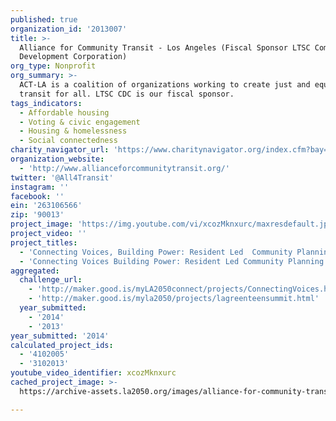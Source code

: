 ```yaml
---
published: true
organization_id: '2013007'
title: >-
  Alliance for Community Transit - Los Angeles (Fiscal Sponsor LTSC Community
  Development Corporation)
org_type: Nonprofit
org_summary: >-
  ACT-LA is a coalition of organizations working to create just and equitable
  transit for all. LTSC CDC is our fiscal sponsor.
tags_indicators:
  - Affordable housing
  - Voting & civic engagement
  - Housing & homelessness
  - Social connectedness
charity_navigator_url: 'https://www.charitynavigator.org/index.cfm?bay=search.profile&ein=263106566'
organization_website:
  - 'http://www.allianceforcommunitytransit.org/'
twitter: '@All4Transit'
instagram: ''
facebook: ''
ein: '263106566'
zip: '90013'
project_image: 'https://img.youtube.com/vi/xcozMknxurc/maxresdefault.jpg'
project_video: ''
project_titles:
  - 'Connecting Voices, Building Power: Resident Led  Community Planning'
  - 'Connecting Voices Building Power: Resident Led Community Planning'
aggregated:
  challenge_url:
    - 'http://maker.good.is/myLA2050connect/projects/ConnectingVoices.html'
    - 'http://maker.good.is/myla2050/projects/lagreenteensummit.html'
  year_submitted:
    - '2014'
    - '2013'
year_submitted: '2014'
calculated_project_ids:
  - '4102005'
  - '3102013'
youtube_video_identifier: xcozMknxurc
cached_project_image: >-
  https://archive-assets.la2050.org/images/alliance-for-community-transit-los-angeles-fiscal-sponsor-ltsc-community-development-corporation/img.youtube.com/vi/xcozMknxurc/maxresdefault.jpg

---
```


